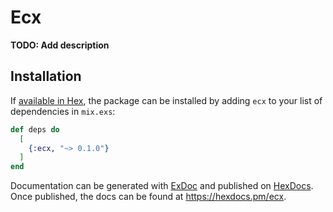 # Ecx

**TODO: Add description**

## Installation

If [available in Hex](https://hex.pm/docs/publish), the package can be installed
by adding `ecx` to your list of dependencies in `mix.exs`:

```elixir
def deps do
  [
    {:ecx, "~> 0.1.0"}
  ]
end
```

Documentation can be generated with [ExDoc](https://github.com/elixir-lang/ex_doc)
and published on [HexDocs](https://hexdocs.pm). Once published, the docs can
be found at <https://hexdocs.pm/ecx>.


